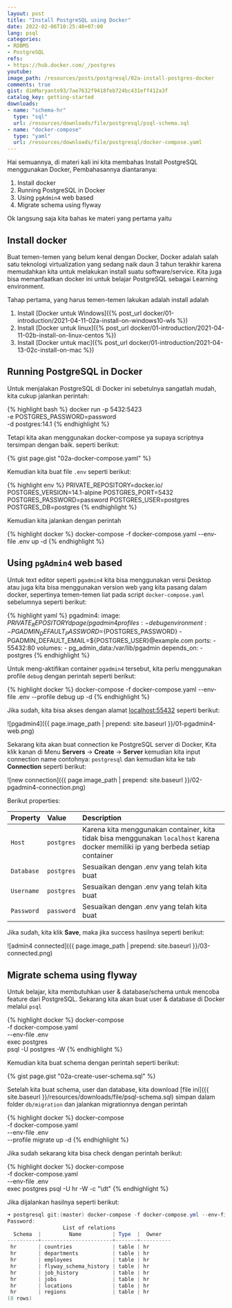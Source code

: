 ```yaml
---
layout: post
title: "Install PostgreSQL using Docker"
date: 2022-02-06T10:25:40+07:00
lang: psql
categories:
- RDBMS
- PostgreSQL
refs: 
- https://hub.docker.com/_/postgres
youtube: 
image_path: /resources/posts/postgresql/02a-install-postgres-docker
comments: true
gist: dimMaryanto93/7ae7632f9418feb724bc431eff412a3f
catalog_key: getting-started
downloads: 
- name: "schema-hr"
  type: "sql"
  url: /resources/downloads/file/postgresql/psql-schema.sql
- name: "docker-compose"
  type: "yaml"
  url: /resources/downloads/file/postgresql/docker-compose.yaml
---
```


Hai semuannya, di materi kali ini kita membahas Install PostgreSQL menggunakan Docker, Pembahasannya diantaranya:

1. Install docker
2. Running PostgreSQL in Docker
3. Using `pgAdmin4` web based
4. Migrate schema using flyway

Ok langsung saja kita bahas ke materi yang pertama yaitu

## Install docker

Buat temen-temen yang belum kenal dengan Docker, Docker adalah salah satu teknologi virtualization yang sedang naik daun 3 tahun terakhir karena memudahkan kita untuk melakukan install suatu software/service. Kita juga bisa memanfaatkan docker ini untuk belajar PostgreSQL sebagai Learning environment.

Tahap pertama, yang harus temen-temen lakukan adalah install adalah

1. Install [Docker untuk Windows]({% post_url docker/01-introduction/2021-04-11-02a-install-on-windows10-wls %})
2. Install [Docker untuk linux]({% post_url docker/01-introduction/2021-04-11-02b-install-on-linux-centos %})
3. Install [Docker untuk mac]({% post_url docker/01-introduction/2021-04-13-02c-install-on-mac %})

## Running PostgreSQL in Docker

Untuk menjalakan PostgreSQL di Docker ini sebetulnya sangatlah mudah, kita cukup jalankan perintah:

{% highlight bash %}
docker run -p 5432:5423 \
  -e POSTGRES_PASSWORD=password \
  -d postgres:14.1
{% endhighlight %}

Tetapi kita akan menggunakan docker-compose ya supaya scriptnya tersimpan dengan baik. seperti berikut:

{% gist page.gist "02a-docker-compose.yaml" %}

Kemudian kita buat file `.env` seperti berikut:

{% highlight env %}
PRIVATE_REPOSITORY=docker.io/
POSTGRES_VERSION=14.1-alpine
POSTGRES_PORT=5432
POSTGRES_PASSWORD=password
POSTGRES_USER=postgres
POSTGRES_DB=postgres
{% endhighlight %}

Kemudian kita jalankan dengan perintah

{% highlight docker %}
docker-compose -f docker-compose.yaml --env-file .env up -d
{% endhighlight %}

## Using `pgAdmin4` web based

Untuk text editor seperti `pgadmin4` kita bisa menggunakan versi Desktop atau juga kita bisa menggunakan version web yang kita pasang dalam docker, sepertinya temen-temen liat pada script `docker-compose.yaml` sebelumnya seperti berikut:

{% highlight yaml %}
pgadmin4:
  image: ${PRIVATE_REPOSITORY}dpage/pgadmin4
  profiles:
    - debug
  environment:
    - PGADMIN_DEFAULT_PASSWORD=${POSTGRES_PASSWORD}
    - PGADMIN_DEFAULT_EMAIL=${POSTGRES_USER}@example.com
  ports:
    - 55432:80
  volumes:
    - pg_admin_data:/var/lib/pgadmin
  depends_on:
    - postgres
{% endhighlight %}

Untuk meng-aktifikan container `pgadmin4` tersebut, kita perlu menggunakan profile `debug` dengan perintah seperti berikut:

{% highlight docker %}
docker-compose -f docker-compose.yaml --env-file .env --profile debug up -d
{% endhighlight %}

Jika sudah, kita bisa akses dengan alamat [localhost:55432](http://localhost:55432) seperti berikut:

![pgadmin4]({{ page.image_path | prepend: site.baseurl }}/01-pgadmin4-web.png)

Sekarang kita akan buat connection ke PostgreSQL server di Docker, Kita klik kanan di Menu **Servers** -> **Create** -> **Server** kemudian kita input connection name contohnya: `postgresql` dan kemudian kita ke tab **Connection** seperti berikut:

![new connection]({{ page.image_path | prepend: site.baseurl }}/02-pgadmin4-connection.png)

Berikut properties:

| Property    | Value       | Description     |
| :---        | :---        | :---            |
| `Host`      | `postgres`  | Karena kita menggunakan container, kita tidak bisa menggunakan `localhost` karena docker memiliki ip yang berbeda setiap container |
| `Database`  | `postgres`  | Sesuaikan dengan .env yang telah kita buat |
| `Username`  | `postgres`  | Sesuaikan dengan .env yang telah kita buat |
| `Password`  | `password`  | Sesuaikan dengan .env yang telah kita buat |

Jika sudah, kita klik **Save**, maka jika success hasilnya seperti berikut:

![admin4 connected]({{ page.image_path | prepend: site.baseurl }}/03-connected.png)

## Migrate schema using flyway

Untuk belajar, kita membutuhkan user & database/schema untuk mencoba feature dari PostgreSQL. Sekarang kita akan buat user & database di Docker melalui `psql`

{% highlight docker %}
docker-compose \
  -f docker-compose.yaml \
  --env-file .env \
  exec postgres \
  psql -U postgres -W 
{% endhighlight %}

Kemudian kita buat schema dengan perintah seperti berikut:

{% gist page.gist "02a-create-user-schema.sql" %}

Setelah kita buat schema, user dan database, kita download [file ini]({{ site.baseurl }}/resources/downloads/file/psql-schema.sql) simpan dalam folder `db/migration` dan jalankan migrationnya dengan perintah

{% highlight docker %}
docker-compose \
-f docker-compose.yaml \
--env-file .env \
--profile migrate up -d
{% endhighlight %}

Jika sudah sekarang kita bisa check dengan perintah berikut:

{% highlight docker %}
docker-compose \
-f docker-compose.yaml \
--env-file .env \
exec postgres psql -U hr -W -c "\dt"
{% endhighlight %}

Jika dijalankan hasilnya seperti berikut:

```powershell
➜ postgresql git:(master) docker-compose -f docker-compose.yml --env-file .env exec postgres psql -U hr -W -c "\dt"
Password:
                  List of relations
  Schema  |         Name          | Type  |  Owner
----------+-----------------------+-------+----------
 hr       | countries             | table | hr
 hr       | departments           | table | hr
 hr       | employees             | table | hr
 hr       | flyway_schema_history | table | hr
 hr       | job_history           | table | hr
 hr       | jobs                  | table | hr
 hr       | locations             | table | hr
 hr       | regions               | table | hr
(8 rows)
```